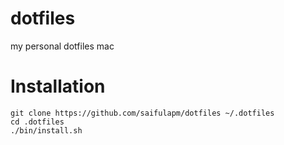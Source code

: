 # dotfiles

my personal dotfiles mac

# Installation
```
git clone https://github.com/saifulapm/dotfiles ~/.dotfiles
cd .dotfiles
./bin/install.sh
```
